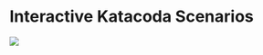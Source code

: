 # Interactive Katacoda Scenarios

[![](http://shields.katacoda.com/katacoda/luleigreat/count.svg)](https://www.katacoda.com/chainsql "Get your profile on Katacoda.com")

